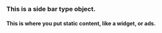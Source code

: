 ### This is a side bar type object. ###
#### This is where you put static content, like a widget, or ads. ####
